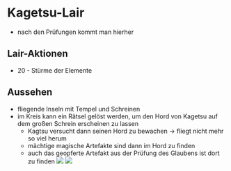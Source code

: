 # Kagetsu-Lair
- nach den Prüfungen kommt man hierher

## Lair-Aktionen
- 20 - Stürme der Elemente


## Aussehen
- fliegende Inseln mit Tempel und Schreinen
- im Kreis kann ein Rätsel gelöst werden, um den Hord von Kagetsu auf dem großen Schrein erscheinen zu lassen
  - Kagtsu versucht dann seinen Hord zu bewachen -> fliegt nicht mehr so viel herum
  - mächtige magische Artefakte sind dann im Hord zu finden
  - auch das geopferte Artefakt aus der Prüfung des Glaubens ist dort zu finden
![](https://preview.redd.it/floating-temple-w-w-o-grid-80x80-v0-9vuut70jzty91.jpg?width=1080&crop=smart&auto=webp&s=59e4a7786ea98f4ecfa3d33a3149e9b5ad0bc525)
![](https://i.redd.it/cszw5ek4160c1.jpeg)
